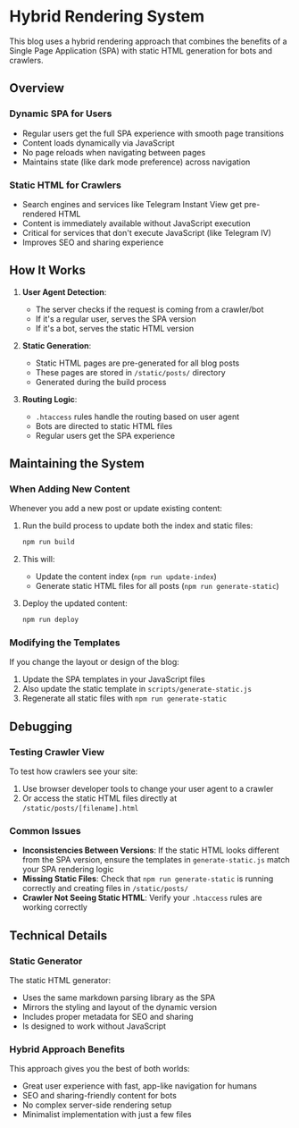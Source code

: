 # Hybrid Rendering System

This blog uses a hybrid rendering approach that combines the benefits of a Single Page Application (SPA) with static HTML generation for bots and crawlers.

## Overview

### Dynamic SPA for Users
- Regular users get the full SPA experience with smooth page transitions
- Content loads dynamically via JavaScript
- No page reloads when navigating between pages
- Maintains state (like dark mode preference) across navigation

### Static HTML for Crawlers
- Search engines and services like Telegram Instant View get pre-rendered HTML
- Content is immediately available without JavaScript execution
- Critical for services that don't execute JavaScript (like Telegram IV)
- Improves SEO and sharing experience

## How It Works

1. **User Agent Detection**:
   - The server checks if the request is coming from a crawler/bot
   - If it's a regular user, serves the SPA version
   - If it's a bot, serves the static HTML version

2. **Static Generation**:
   - Static HTML pages are pre-generated for all blog posts
   - These pages are stored in `/static/posts/` directory
   - Generated during the build process

3. **Routing Logic**:
   - `.htaccess` rules handle the routing based on user agent
   - Bots are directed to static HTML files
   - Regular users get the SPA experience

## Maintaining the System

### When Adding New Content

Whenever you add a new post or update existing content:

1. Run the build process to update both the index and static files:
   ```bash
   npm run build
   ```

2. This will:
   - Update the content index (`npm run update-index`)
   - Generate static HTML files for all posts (`npm run generate-static`)

3. Deploy the updated content:
   ```bash
   npm run deploy
   ```

### Modifying the Templates

If you change the layout or design of the blog:

1. Update the SPA templates in your JavaScript files
2. Also update the static template in `scripts/generate-static.js`
3. Regenerate all static files with `npm run generate-static`

## Debugging

### Testing Crawler View

To test how crawlers see your site:

1. Use browser developer tools to change your user agent to a crawler
2. Or access the static HTML files directly at `/static/posts/[filename].html`

### Common Issues

- **Inconsistencies Between Versions**: If the static HTML looks different from the SPA version, ensure the templates in `generate-static.js` match your SPA rendering logic
- **Missing Static Files**: Check that `npm run generate-static` is running correctly and creating files in `/static/posts/`
- **Crawler Not Seeing Static HTML**: Verify your `.htaccess` rules are working correctly

## Technical Details

### Static Generator

The static HTML generator:
- Uses the same markdown parsing library as the SPA
- Mirrors the styling and layout of the dynamic version
- Includes proper metadata for SEO and sharing
- Is designed to work without JavaScript

### Hybrid Approach Benefits

This approach gives you the best of both worlds:
- Great user experience with fast, app-like navigation for humans
- SEO and sharing-friendly content for bots
- No complex server-side rendering setup
- Minimalist implementation with just a few files 